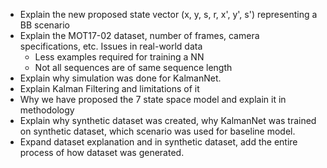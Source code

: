 - Explain the new proposed state vector (x, y, s, r, x', y', s') representing a BB scenario
- Explain the MOT17-02 dataset, number of frames, camera specifications, etc. Issues in real-world data
	- Less examples required for training a NN
	- Not all sequences are of same sequence length
-  Explain why simulation was done for KalmanNet.
- Explain Kalman Filtering and limitations of it
- Why we have proposed the 7 state space model and explain it in methodology
- Explain why synthetic dataset was created, why KalmanNet was trained on synthetic dataset, which scenario was used for baseline model.
- Expand dataset explanation and in synthetic dataset, add the entire process of how dataset was generated.